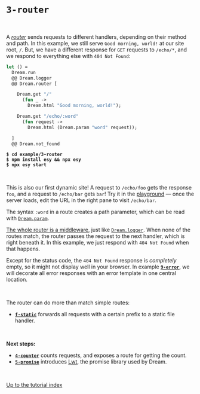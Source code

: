 # `3-router`

<br>

A [*router*](https://aantron.github.io/dream/#routing) sends requests to
different handlers, depending on their method and path. In this example, we
still serve `Good morning, world!` at our site root, `/`. But, we have a
different response for `GET` requests to `/echo/*`, and we respond to
everything else with `404 Not Found`:

```ocaml
let () =
  Dream.run
  @@ Dream.logger
  @@ Dream.router [

    Dream.get "/"
      (fun _ ->
        Dream.html "Good morning, world!");

    Dream.get "/echo/:word"
      (fun request ->
        Dream.html (Dream.param "word" request));

  ]
  @@ Dream.not_found
```

<pre><code><b>$ cd example/3-router</b>
<b>$ npm install esy && npx esy</b>
<b>$ npx esy start</b></code></pre>

<br>

This is also our first dynamic site! A request to `/echo/foo` gets the response
`foo`, and a request to `/echo/bar` gets `bar`! Try it in the
[playground](http://dream.as/3-router/echo/foo) &mdash; once the server loads,
edit the URL in the right pane to visit `/echo/bar`.

The syntax `:word` in a route creates a path parameter, which can be read with
[`Dream.param`](https://aantron.github.io/dream/#val-param).

<!-- TODO hyperlink Dream.param to docsc, also Dream.logger. -->

[The whole router is a middleware](https://aantron.github.io/dream/#val-router),
just like [`Dream.logger`](https://aantron.github.io/dream/#val-logger). When
none of the routes match, the router passes the request to the next handler,
which is right beneath it. In this example, we just respond with `404 Not
Found` when that happens.

Except for the status code, the `404 Not Found` response is *completely* empty,
so it might not display well in your browser. In example
[**`9-error`**](../9-error#files), we will decorate all error responses with
an error template in one central location.

<br>

The router can do more than match simple routes:

- [**`f-static`**](../f-static#files) forwards all requests with a certain
  prefix to a static file handler.


<!-- - [**`w-scope`**](../w-scope/#files) applies middlewares to groups of routes
  &mdash; but only when they match.
- [**`w-subsite`**](../w-subsite/#files) attaches a handler as a complete,
  nested sub-site, which might have its own router. -->
<!-- TODO -->

<br>

**Next steps:**

- [**`4-counter`**](../4-counter#files) counts requests, and exposes a route for
  getting the count.
- [**`5-promise`**](../5-promise#files) introduces
  [Lwt](https://github.com/ocsigen/lwt), the promise library used by Dream.

<br>

[Up to the tutorial index](../#readme)
